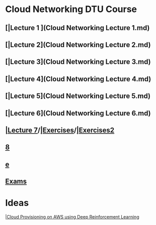 # Cloud Networking DTU Course

## [|Lecture 1 ](Cloud Networking Lecture 1.md)
## [|Lecture 2](Cloud Networking Lecture 2.md)
## [|Lecture 3](Cloud Networking Lecture 3.md)
## [|Lecture 4](Cloud Networking Lecture 4.md)
## [|Lecture 5](Cloud Networking Lecture 5.md)
## [|Lecture 6](Cloud Networking Lecture 6.md)
## [|Lecture 7](Openstack.md)/[|Exercises](Lecture7Exercises.md)/[|Exercises2](Lecture7Exercises2.md)
## [8](Lecture.md)
## [e](LastLectur.md)
## [Exams](Exams.md)


# Ideas
[|Cloud Provisioning on AWS using Deep Reinforcement Learning](https://www.researchgate.net/publication/319700786_Automated_Cloud_Provisioning_on_AWS_using_Deep_Reinforcement_LearningAutomated.md)



